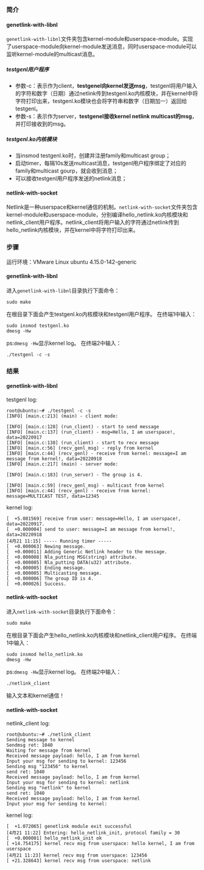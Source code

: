 ### 简介

#### genetlink-with-libnl

`genetlink-with-libnl`文件夹包含kernel-module和userspace-module。实现了userspace-module向kernel-module发送消息，同时userspace-module可以监听kernel-module的multicast消息。

##### testgenl用户程序

- 参数-c：表示作为client，**testgenel向kernel发送msg**，testgenl将用户输入的字符和数字（日期）通过netlink传到testgenl.ko内核模块，并在kernel中将字符打印出来，testgenl.ko模块也会将字符串和数字（日期加一）返回给testgenl。
- 参数-s：表示作为server，**testgenel接收kernel netlink multicast的msg**，并打印接收到的msg。

##### testgenl.ko内核模块

- 当insmod testgenl.ko时，创建并注册family和multicast group；
- 启动timer，每隔10s发送multicast消息，testgenl用户程序绑定了对应的family和multicast gourp，就会收到消息；
- 可以接收testgenl用户程序发送的netlink消息；

#### netlink-with-socket

Netlink是一种userspace和kernel通信的机制。`netlink-with-socket`文件夹包含kernel-module和userspace-module，分别编译hello_netlink.ko内核模块和netlink_client用户程序。netlink_client将用户输入的字符通过netlink传到hello_netlink内核模块，并在kernel中将字符打印出来。

### 步骤

运行环境：VMware Linux ubuntu 4.15.0-142-generic

#### genetlink-with-libnl

进入`genetlink-with-libnl`目录执行下面命令：

```
sudo make
```

在根目录下面会产生testgenl.ko内核模块和testgenl用户程序。
在终端1中输入：

```
sudo insmod testgenl.ko
dmesg -Hw
```

ps:`dmesg -Hw`显示kernel log。
在终端2中输入：

```
./testgenl -c -s
```

### 结果

#### genetlink-with-libnl

testgenl log:

```
root@ubuntu:~# ./testgenl -c -s
[INFO] [main.c:213] (main) - client mode:

[INFO] [main.c:128] (run_client) - start to send message
[INFO] [main.c:137] (run_client) - msg=Hello, I am userspace!, data=20220917
[INFO] [main.c:138] (run_client) - start to recv message
[INFO] [main.c:56] (recv_genl_msg) - reply from kernel
[INFO] [main.c:44] (recv_genl) - receive from kernel: message=I am message from kernel!, data=20220918
[INFO] [main.c:217] (main) - server mode:

[INFO] [main.c:183] (run_server) - The group is 4.

[INFO] [main.c:59] (recv_genl_msg) - multicast from kernel
[INFO] [main.c:44] (recv_genl) - receive from kernel: message=MULTICAST TEST, data=12345
```

kernel log:

```
[  +5.081569] receive from user: message=Hello, I am userspace!, data=20220917.
[  +0.000004] send to user: message=I am message from kernel!, data=20220918
[4月21 11:15] ----- Running timer -----
[  +0.000063] Newing message.
[  +0.000011] Adding Generic Netlink header to the message.
[  +0.000008] Nla_putting MSG(string) attribute.
[  +0.000005] Nla_putting DATA(u32) attribute.
[  +0.000005] Ending message.
[  +0.000005] Multicasting message.
[  +0.000006] The group ID is 4.
[  +0.000026] Success.
```

#### netlink-with-socket

进入`netlink-with-socket`目录执行下面命令：

```
sudo make
```

在根目录下面会产生hello_netlink.ko内核模块和netlink_client用户程序。
在终端1中输入：

```
sudo insmod hello_netlink.ko
dmesg -Hw
```

ps:`dmesg -Hw`显示kernel log。
在终端2中输入：

```
./netlink_client
```

输入文本和kernel通信！

#### netlink-with-socket

netlink_client log:

```
root@ubuntu:~# ./netlink_client 
Sending message to kernel
Sendmsg ret: 1040
Waiting for message from kernel
Received message payload: hello, I am from kernel
Input your msg for sending to kernel: 123456              
Sending msg "123456" to kernel
send ret: 1040
Received message payload: hello, I am from kernel
Input your msg for sending to kernel: netlink
Sending msg "netlink" to kernel
send ret: 1040
Received message payload: hello, I am from kernel
Input your msg for sending to kernel: 
```

kernel log:

```
[  +1.072065] genetlink module exit successful
[4月21 11:22] Entering: hello_netlink_init, protocol family = 30 
[  +0.000001] hello_netlink_init ok
[ +14.754175] kernel recv msg from userspace: hello kernel, I am from userspace
[4月21 11:23] kernel recv msg from userspace: 123456
[ +21.328643] kernel recv msg from userspace: netlink
```